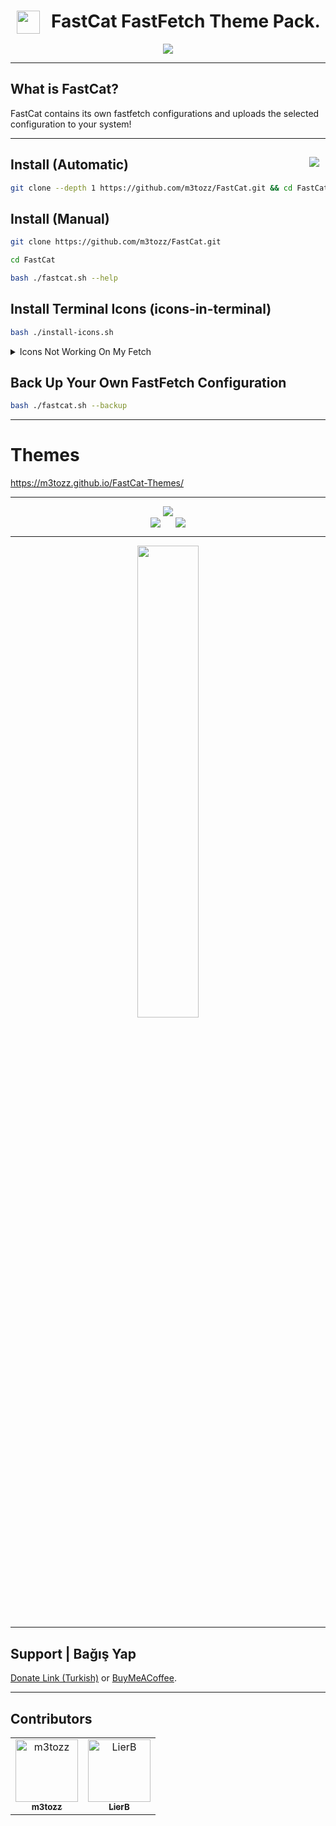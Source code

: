 # <img src="https://github.com/user-attachments/assets/5e50d491-f22a-46a5-b6ac-135751340da4" hspace="10" width="37"  align="left"/><p><center>FastCat FastFetch Theme Pack.</center>

<p align="center"><img src="https://github.com/user-attachments/assets/08725749-828a-41a2-b4f2-4adfeadd39ff"></p>


--------------------------------------------------------------------------

What is FastCat?
 --
FastCat contains its own fastfetch configurations and uploads the selected configuration to your system!

--------------------------------------------------------------------------

<a href="https://www.instagram.com/textzuhree/"><img src="https://img.shields.io/badge/textzuhree-black?&logo=instagram&logoColor=purple" hspace="10"  align="right" /></a>Install (Automatic)
--
```bash
git clone --depth 1 https://github.com/m3tozz/FastCat.git && cd FastCat && bash ./fastcat.sh --shell
```

Install (Manual)
--
```bash
git clone https://github.com/m3tozz/FastCat.git 
```
```bash
cd FastCat
```
```bash
bash ./fastcat.sh --help
```

Install Terminal Icons (icons-in-terminal)
--

```bash
bash ./install-icons.sh
```
<details><summary>Icons Not Working On My Fetch</summary><br>
<details>
<summary>Arch Linux</summary>
Use This Command: <code> git clone https://aur.archlinux.org/ttf-meslo-nerd-font-powerlevel10k.git && cd ttf-meslo-nerd-font-powerlevel10k && makepkg -si && cd .. </code>
</details>
<details>
<summary>Ubuntu/Debian</summary>
Use This Command:<br>
<code> mkdir ~/.fonts &&
wget -P ~/.fonts https://github.com/ryanoasis/nerd-fonts/releases/download/v3.3.0/CascadiaCode.zip \
&& cd ~/.fonts \
&& unzip CascadiaCode.zip \
&& rm CascadiaCode.zip \
&& fc-cache -fv </code><br>
And then go to your terminal settings and select CascadiaCode from the font section.
</details>
<details>
<summary>OpenSUSE</summary>
Install This Package:<a href="https://software.opensuse.org/package/symbols-only-nerd-fonts"> https://software.opensuse.org/package/symbols-only-nerd-fonts</a>
</details>
<details>
<summary>Fedora</summary>
Use This Command:<br>
<code> mkdir ~/.fonts &&
wget -P ~/.fonts https://github.com/ryanoasis/nerd-fonts/releases/download/v3.3.0/CascadiaCode.zip \
&& cd ~/.fonts \
&& unzip CascadiaCode.zip \
&& rm CascadiaCode.zip \
&& fc-cache -fv </code><br>
And then go to your terminal settings and select CascadiaCode from the font section.
</details>
</details>

Back Up Your Own FastFetch Configuration
--

```bash
bash ./fastcat.sh --backup
```

--------------------------------------------------------------------------

# Themes

<a href="https://m3tozz.github.io/FastCat-Themes/">https://m3tozz.github.io/FastCat-Themes/</a><br>

--------------------------------------------------------------------------


<p align="center"><img src="https://github.com/user-attachments/assets/85ff5f33-d9b6-4074-bdda-24137815ba66"><br>
<a href="https://discord.com/invite/sQwYCZer95"><img src="https://img.shields.io/badge/Join The Community Discord Server-black?&logo=discord" hspace="10"  align="center" /></a>
<a href="https://matrix.to/#/#neocat-channels:matrix.org"><img src="https://img.shields.io/badge/Join The Community Matrix Server-black?&logo=matrix" hspace="10"  align="center" /></a></p>

 
--------------------------------------------------------------------------
  
<p align="center"><a href="https://www.pling.com/p/2238348/" target="_blank"><img src="https://github.com/user-attachments/assets/392abc9e-5265-4cbe-a031-76d090df89a3" width="44%"></a>
 
--------------------------------------------------------------------------

Support | Bağış Yap
--
<a href="https://kreosus.com/m3tozzch4rm">Donate Link (Turkish)</a> or <a href="https://www.buymeacoffee.com/m3tozz">BuyMeACoffee</a>.

--------------------------------------------------------------------------

Contributors
--

<table> <tr> <td align="center"> <a href="https://github.com/m3tozz"> <img src="https://avatars.githubusercontent.com/u/79897762?v=4" width="100;" alt="m3tozz"/> <br /> <sub><b>m3tozz</b></sub> </a> </td> <td align="center"> <a href="https://github.com/LierB"> <img src="https://avatars.githubusercontent.com/u/104396477?v=4" width="100;" alt="LierB"/> <br /> <sub><b>LierB</b></sub> </a> </td></tr> </table>
